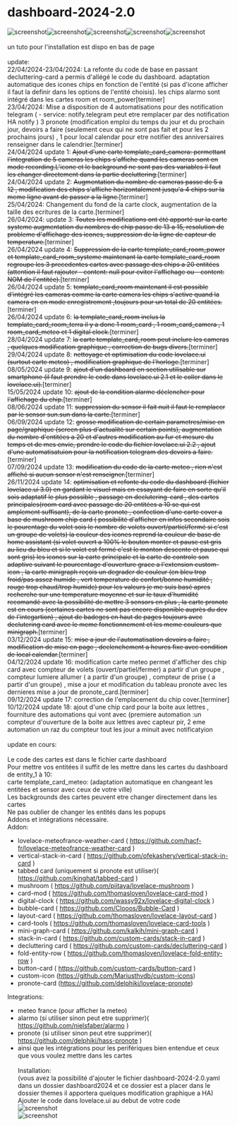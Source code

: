 # dashboard-2024-2.0 <br>
![screenshot](https://github.com/RomainRou/dashboard-2024-2.0/blob/main/screenshot1.jpg)![screenshot](https://github.com/RomainRou/dashboard-2024-2.0/blob/main/popup1.png)![screenshot](https://github.com/RomainRou/dashboard-2024-2.0/blob/main/popup2.png)![screenshot](https://github.com/RomainRou/dashboard-2024-2.0/blob/main/popup3.png)![screenshot](https://github.com/RomainRou/dashboard-2024-2.0/blob/main/popup4.png)<br><br>
un tuto pour l'installation est dispo en bas de page<br>
<br>
update:<br>
22/04/2024-23/04/2024: La refonte du code de base en passant decluttering-card a permis d'allégé le code du dashboard. adaptation automatique des icones chips en fonction de l'entité (si pas d'icone afficher il faut la definir dans les options de l'entité choisis). les chips alarmo sont intégré dans les cartes room et room_power[terminer]<br>
23/04/2024: Mise a disposition de 4 automatisations pour des notification telegram ( - service: notify.telegram peut etre remplacer par des notification HA notify ) 3 pronote (modification emploi du temps du jour et du prochain jour, devoirs a faire (seulement ceux qui ne sont pas fait et pour les 2 prochains jours) , 1 pour local calendar pour etre notifier des anniversaires renseigner dans le calendrier.[terminer]<br>
24/04/2024 update 1: <s>Ajout d'une carte  template_card_camera: permettant l'integration de 5 cameras les chips s'affiche quand les cameras sont en mode recording.L'icone et le background ne sont pas des variables il faut les changer directement dans la partie decluttering.</s>[terminer]<br>
24/04/2024 update 2: <s>Augmentation du nombre de cameras passe de 5 a 12 , modification des chips s'affiche horizontalement jusqu'a 4 chips sur la meme ligne avant de passer a la ligne.</s>[terminer]<br>
25/04/2024: Changement du fond de la carte clock, augmentation de la taille des ecritures de la carte.</s>[terminer]<br>
26/04/2024: update 3: <s>Toutes les modifications ont été apporté sur la carte systeme augmentation du nombres de chip passe de 13 a 15, resolution de probleme d'affichage des icones, suppression de la ligne de capteur de temperature.</s>[terminer]<br>
26/04/2024 update 4: <s>Suppression de la carte template_card_room_power et template_card_room_systeme maintenant la carte template_card_room regroupe les 3 precedentes cartes avec passage des chips a 20 entitées (attention il faut rajouter - content: null pour eviter l'affichage ou - content: NOM de l'entitée).</s>[terminer]<br>
26/04/2024 update 5: <s>template_card_room maintenant il est possible d'intégré les cameras comme la carte camera les chips s'active quand la camera en en mode enregistrement ,toujours pour un total de 20 entitées.</s>[terminer]<br>
26/04/2024 update 6: <s>la template_card_room inclus la template_card_room_terra il y a donc 1 room_card , 1 room_card_camera , 1 room_card_meteo et 1 digital clock.</s>[terminer]<br>
28/04/2024 update 7: <s>la carte template_card_room peut inclure les cameras , quelques modification graphique , correction de bugs divers.</s>[terminer]<br>
29/04/2024 update 8: <s>nettoyage et optimisation du code lovelace.ui (surtout carte meteo) , modification graphique de l'horloge.</s>[terminer]<br>
08/05/2024 update 9: <s>ajout d'un dashboard en section utilisable sur smartphone (il faut prendre le code dans lovelace.ui 2.1 et le coller dans le lovelace.ui).</s>[terminer]<br>
15/05/2024 update 10: <s>ajout de la condition alarme déclencher pour l'affichage du chip.</s>[terminer]<br>
08/06/2024 update 11: <s>suppression du sensor il fait nuit il faut le remplacer par le sensor sun.sun dans la carte.</s>[terminer]<br>
06/09/2024 update 12: <s>grosse modification de certain parametres/mise en page/graphique (screen plus d'actualité sur certain points), augmentation du nombre d'entitées a 20 et d'autres modification au fur et mesure du temps et de mes envie, prendre le code du fichier lovelace.ui 2.2 , ajout d'une automatisatuion pour la notification telegram des devoirs a faire.</s>[terminer]<br>
07/09/2024 update 13: <s>modification du code de la carte meteo , rien n'est affiché si aucun sensor n'est renseigner.</s>[terminer]<br>
26/11/2024 update 14: <s>optimisation et refonte du code du dashboard (fichier lovelace.ui 3.0) en gardant le visuel mais en essayant de faire en sorte qu'il sois adaptatif le plus possible , passage en declutering-card , des cartes principales(room card avec passage de 20 entitées a 10 se qui est amplement suffisant), de la carte pronote , confection d'une carte cover a base de mushroom chip card ( possibilité d'afficher en infos secondaire sois le pourentage du volet sois le nombre de volets ouvert/partiel/fermé si c'est un groupe de volets) la couleur des icones reprend la couleur de base de home assistant (si volet ouvert a 100% le bouton monter et pause est gris au lieu du bleu et si le volet est fermé c'est le monton descente et pause qui sont gris) les icones sur la carte principale et la carte de controle son adaptive suivant le pourcentage d'ouverture grace a l'extension custom-icon , la carte minigraph reçois un degrader de couleur (en bleu trop froid/pas assez humide , vert temperature de confort/bonne humidité , rouge trop chaud/trop humide) pour les valeurs je me suis basé apres recherche sur une temperature moyenne et sur le taux d'humidité recomandé avec la possibilité de mettre 3 sensors en plus , la carte pronote est en cours (certaines cartes ne sont pas encore disponible auprès du dev de l'integartion) , ajout de badeges en haut de pages toujours avec declutering card avec le meme fonctionnement et les meme couleurs que minigraph.</s>[terminer]<br>
03/12/2024 update 15: <s>mise a jour de l'automatisation devoirs a faire , modification de mise en page , declenchement a heures fixe avec condition de local calendar.</s>[terminer]<br>
04/12/2024 update 16: modification carte meteo permet d'afficher des chip card avec compteur de volets (ouvert/partiel/fermer) a partir d'un groupe , compteur lumiere allumer ( a partir d'un groupe) , compteur de prise ( a partir d'un groupe) , mise a jour et modification du tableau pronote avec les dernieres mise a jour de pronote_card.[terminer]<br>
09/12/2024 update 17: correction de l'emplacement du chip cover.[terminer]<br>
10/12/2024 update 18: ajout d'une chip card pour la boite aux lettres , fourniture des automations qui vont avec (premiere automation :un compteur d'ouverture de la boite aux lettres avec capteur pir, 2 eme automation un raz du compteur tout les jour a minuit avec notificatyion<br><br>
update en cours:<br>
<br>
Le code des cartes est dans le fichier carte dashboard<br>
Pour mettre vos entitées il suffit de les mettre dans les cartes du dashboard de entity_1 à 10:<br>
carte template_card_meteo: (adaptation automatique en changeant les entitées et sensor avec ceux de votre ville)<br>
Les backgrounds des cartes peuvent etre changer directement dans les cartes<br>
Ne pas oublier de changer les entités dans les popups <br>
Addons et intégrations nécessaire.<br>
Addon: 
  - lovelace-meteofrance-weather-card ( https://github.com/hacf-fr/lovelace-meteofrance-weather-card )
  - vertical-stack-in-card ( https://github.com/ofekashery/vertical-stack-in-card )
  - tabbed card (uniquement si pronote est utiliser)( https://github.com/kinghat/tabbed-card )
  - mushroom ( https://github.com/piitaya/lovelace-mushroom )
  - card-mod ( https://github.com/thomasloven/lovelace-card-mod )
  - digital-clock ( https://github.com/wassy92x/lovelace-digital-clock )
  - bubble-card ( https://github.com/Clooos/Bubble-Card )
  - layout-card ( https://github.com/thomasloven/lovelace-layout-card )
  - card-tools ( https://github.com/thomasloven/lovelace-card-tools )
  - mini-graph-card ( https://github.com/kalkih/mini-graph-card )
  - stack-in-card ( https://github.com/custom-cards/stack-in-card )
  - decluttering card ( https://github.com/custom-cards/decluttering-card )
  - fold-entity-row ( https://github.com/thomasloven/lovelace-fold-entity-row )
  - button-card ( https://github.com/custom-cards/button-card )
  - custom-icon (https://github.com/Mariusthvdb/custom-icons)
  - pronote-card (https://github.com/delphiki/lovelace-pronote)


Integrations:
  - meteo france (pour afficher la meteo)
  - alarmo (si utiliser sinon peut etre supprimer)( https://github.com/nielsfaber/alarmo )
  - pronote (si utiliser sinon peut etre supprimer)( https://github.com/delphiki/hass-pronote )
  - ainsi que les intégrations pour les perifériques bien entendue et ceux que vous voulez mettre dans les cartes<br><br>
Installation:<br>
(vous avez la possibilité d'ajouter le fichier dashboard-2024-2.0.yaml dans un dossier dashboard2024 et ce dossier est a placer dans le dossier themes il apportera quelques modification graphique a HA)<br>
Ajouter le code dans lovelace.ui au debut de votre code<br>
![screenshot](https://github.com/RomainRou/dashboard-2024-2.0/blob/main/lovelace_1.png)<br>
![screenshot](https://github.com/RomainRou/dashboard-2024-2.0/blob/main/lovelace_2.png)<br>
